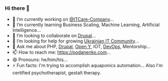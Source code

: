 ### Hi there 👋

<!--
**podarok/podarok** is a ✨ _special_ ✨ repository because its `README.md` (this file) appears on your GitHub profile.

Here are some ideas to get you started:
-->
- 🔭 I’m currently working on [@ITCare-Company](https://github.com/ITCare-Company)...
- 🌱 I’m currently learning Business Scaling, Machine Learning, Artificial Intelligence...
- 👯 I’m looking to collaborate on [Drupal](https://dgo.to/@podarok)...
- 🤔 I’m looking for help for growing [Ukrainian IT Community](http://community.itcare.company)...
- 💬 Ask me about PHP, [Drupal](https://dgo.to/@podarok), [Open Y](https://openy.org), IOT, [DevOps](http://cibox.tools), Mentorship...
- 📫 How to reach me: https://podanenko.com...
- 😄 Pronouns: he/him/his...
- ⚡ Fun facts: I'm trying to accomplish aquaponics automation... Also I'm certified psychotherapist, gestalt therapy.
